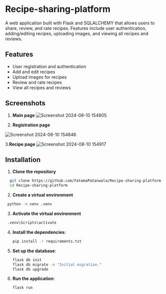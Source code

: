# Recipe-sharing-platform

A web application built with Flask and SQLALCHEMY that allows users to share, review, and rate recipes. Features include user authentication, adding/editing recipes, uploading images, and viewing all recipes and reviews.


## **Features**

- User registration and authentication
- Add and edit recipes
- Upload images for recipes
- Review and rate recipes
- View all recipes and reviews


## **Screenshots**
1. **Main page**
![Screenshot 2024-08-10 154805](https://github.com/user-attachments/assets/9c4a4a50-7009-45bf-b43b-08a51ddcc917)

2. **Registration page**

![Screenshot 2024-08-10 154846](https://github.com/user-attachments/assets/ac751c52-4413-4acf-b2a4-7f7fb1783043)

3.**Recipe page**
![Screenshot 2024-08-10 154917](https://github.com/user-attachments/assets/8d98c845-0eb8-4870-af0c-2169d33ed374)


## **Installation**

1. **Clone the repository**

```bash
  git clone https://github.com/FatemaPatanwala/Recipe-sharing-platform.git
  cd Recipe-sharing-platform
```
2. **Create a virtual environment**

```bash
 python -m venv .venv
```
3. **Activate the virtual environment**
```bash
 .venv\Scripts\activate
```
4. **Install the dependencies**:
    ```bash
    pip install -r requirements.txt
    ```
5. **Set up the database**:
    ```bash
    flask db init
    flask db migrate -m "Initial migration."
    flask db upgrade
    ```
6. **Run the application**:
    ```bash
    flask run
    ```